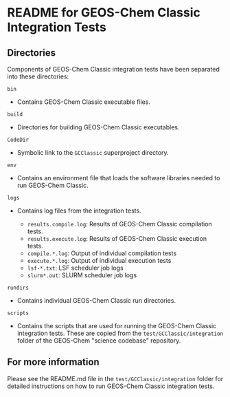 # README for GEOS-Chem Classic Integration Tests

## Directories

Components of GEOS-Chem Classic integration tests have been separated into these directories:

`bin`

  - Contains GEOS-Chem Classic executable files.

`build`

  - Directories for building GEOS-Chem Classic executables.

`CodeDir`

  - Symbolic link to the `GCClassic` superproject directory.

`env`

  - Contains an environment file that loads the software libraries needed to run GEOS-Chem Classic.

`logs`

  - Contains log files from the integration tests.

    - `results.compile.log`: Results of GEOS-Chem Classic compilation tests.
    - `results.execute.log`: Results of GEOS-Chem Classic execution tests.
    - `compile.*.log`: Output of individual compilation tests
    - `execute.*.log`: Output of individual execution tests
    - `lsf-*.txt`: LSF scheduler job logs
    - `slurm*.out`: SLURM scheduler job logs

`rundirs`

  - Contains individual GEOS-Chem Classic run directories.

`scripts`

  - Contains the scripts that are used for running the GEOS-Chem Classic integration tests.  These are copied from the `test/GCClassic/integration` folder of the GEOS-Chem "science codebase" repository.

## For more information

Please see the README.md file in the `test/GCClassic/integration`
folder for detailed instructions on how to run GEOS-Chem Classic
integration tests.
